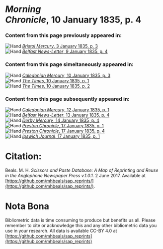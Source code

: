 # *Morning Chronicle*, 10 January 1835, p. 4  
  
### Content from this page previously appeared in:  
![Hand](http://scissorsandpaste.net/wp-content/uploads/2017/06/smallhandpointer.png) [*Bristol Mercury*, 3 January 1835, p. 3](https://mhbeals.github.io/sap_html/Bristol-Mercury/Bristol-Mercury-3-January-1835-p-3)  
![Hand](http://scissorsandpaste.net/wp-content/uploads/2017/06/smallhandpointer.png) [*Belfast News-Letter*, 9 January 1835, p. 4](https://mhbeals.github.io/sap_html/Belfast-News-Letter/Belfast-News-Letter-9-January-1835-p-4)  
  
### Content from this page simeltaneously appeared in:  
![Hand](http://scissorsandpaste.net/wp-content/uploads/2017/06/smallhandpointer.png) [*Caledonian Mercury*, 10 January 1835, p. 3](https://mhbeals.github.io/sap_html/Caledonian-Mercury/Caledonian-Mercury-10-January-1835-p-3)  
![Hand](http://scissorsandpaste.net/wp-content/uploads/2017/06/smallhandpointer.png) [*The Times*, 10 January 1835, p. 1](https://mhbeals.github.io/sap_html/The-Times/The-Times-10-January-1835-p-1)  
![Hand](http://scissorsandpaste.net/wp-content/uploads/2017/06/smallhandpointer.png) [*The Times*, 10 January 1835, p. 2](https://mhbeals.github.io/sap_html/The-Times/The-Times-10-January-1835-p-2)  
  
### Content from this page subsequently appeared in:  
![Hand](http://scissorsandpaste.net/wp-content/uploads/2017/06/smallhandpointer.png) [*Caledonian Mercury*, 12 January 1835, p. 1](https://mhbeals.github.io/sap_html/Caledonian-Mercury/Caledonian-Mercury-12-January-1835-p-1)  
![Hand](http://scissorsandpaste.net/wp-content/uploads/2017/06/smallhandpointer.png) [*Belfast News-Letter*, 13 January 1835, p. 4](https://mhbeals.github.io/sap_html/Belfast-News-Letter/Belfast-News-Letter-13-January-1835-p-4)  
![Hand](http://scissorsandpaste.net/wp-content/uploads/2017/06/smallhandpointer.png) [*Derby Mercury*, 14 January 1835, p. 4](https://mhbeals.github.io/sap_html/Derby-Mercury/Derby-Mercury-14-January-1835-p-4)  
![Hand](http://scissorsandpaste.net/wp-content/uploads/2017/06/smallhandpointer.png) [*Preston Chronicle*, 17 January 1835, p. 1](https://mhbeals.github.io/sap_html/Preston-Chronicle/Preston-Chronicle-17-January-1835-p-1)  
![Hand](http://scissorsandpaste.net/wp-content/uploads/2017/06/smallhandpointer.png) [*Preston Chronicle*, 17 January 1835, p. 4](https://mhbeals.github.io/sap_html/Preston-Chronicle/Preston-Chronicle-17-January-1835-p-4)  
![Hand](http://scissorsandpaste.net/wp-content/uploads/2017/06/smallhandpointer.png) [*Ipswich Journal*, 17 January 1835, p. 1](https://mhbeals.github.io/sap_html/Ipswich-Journal/Ipswich-Journal-17-January-1835-p-1)  


# Citation: 

Beals. M. H. *Scissors and Paste Database: A Map of Reprinting and Reuse in the Anglophone Newspaper Press v.1.0.1.* 2 June 2017. Available at [https://github.com/mhbeals/sap_reprints/](https://github.com/mhbeals/sap_reprints/). 

# Nota Bona

Bibliometric data is time consuming to produce but benefits us all. Please remember to cite or acknowledge this and any other bibliometric data you use in your research. All data is available CC-BY 4.0 at [https://github.com/mhbeals/sap_reprints](https://github.com/mhbeals/sap_reprints)